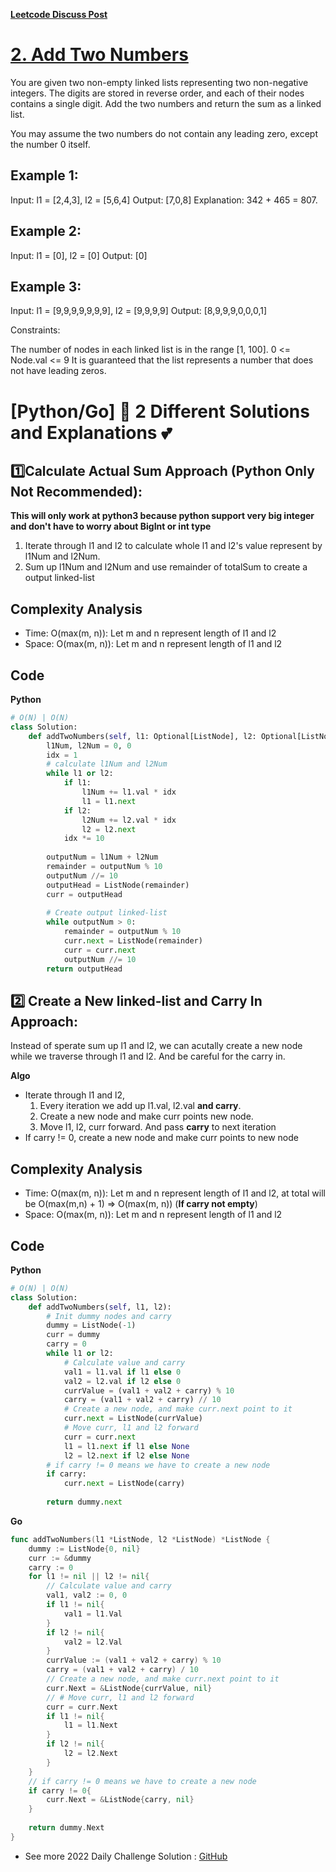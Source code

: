 **[Leetcode Discuss Post](https://leetcode.com/problems/add-two-numbers/discuss/1836297/pythongo-2-different-solutions-and-explanations)**
# [2. Add Two Numbers](https://leetcode.com/problems/add-two-numbers/)

You are given two non-empty linked lists representing two non-negative integers. The digits are stored in reverse order, and each of their nodes contains a single digit. Add the two numbers and return the sum as a linked list.

You may assume the two numbers do not contain any leading zero, except the number 0 itself.

 

## Example 1:


Input: l1 = [2,4,3], l2 = [5,6,4]
Output: [7,0,8]
Explanation: 342 + 465 = 807.
## Example 2:

Input: l1 = [0], l2 = [0]
Output: [0]
## Example 3:

Input: l1 = [9,9,9,9,9,9,9], l2 = [9,9,9,9]
Output: [8,9,9,9,0,0,0,1]
 

Constraints:

The number of nodes in each linked list is in the range [1, 100].
0 <= Node.val <= 9
It is guaranteed that the list represents a number that does not have leading zeros.

# [Python/Go] 🌟 2 Different Solutions and Explanations 💕

## 1️⃣Calculate Actual Sum Approach (Python Only Not Recommended):
**This will only work at python3 because python support very big integer and don't have to worry about BigInt or int type**

1. Iterate through l1 and l2 to calculate whole l1 and l2's value represent by l1Num and l2Num.
2. Sum up l1Num and l2Num and use remainder of totalSum to create a output linked-list

## Complexity Analysis
* Time: O(max(m, n)): Let m and n represent length of l1 and l2
* Space: O(max(m, n)): Let m and n represent length of l1 and l2
## Code
**Python**
```python
# O(N) | O(N)
class Solution:
    def addTwoNumbers(self, l1: Optional[ListNode], l2: Optional[ListNode]) -> Optional[ListNode]:
        l1Num, l2Num = 0, 0
        idx = 1
        # calculate l1Num and l2Num
        while l1 or l2:
            if l1:
                l1Num += l1.val * idx
                l1 = l1.next
            if l2:
                l2Num += l2.val * idx
                l2 = l2.next
            idx *= 10
            
        outputNum = l1Num + l2Num
        remainder = outputNum % 10
        outputNum //= 10
        outputHead = ListNode(remainder)
        curr = outputHead
        
        # Create output linked-list
        while outputNum > 0:
            remainder = outputNum % 10
            curr.next = ListNode(remainder)
            curr = curr.next
            outputNum //= 10
        return outputHead
```

## 2️⃣ Create a New linked-list and Carry In Approach:
Instead of sperate sum up l1 and l2, we can acutally create a new node while we traverse through l1 and l2. And be careful for the carry in.

**Algo**

* Iterate through l1 and l2,
	1. Every iteration we add up l1.val, l2.val **and carry**. 
	2. Create a new node and make curr points new node.
	3. Move l1, l2, curr forward. And pass **carry** to next iteration
* If carry != 0, create a new node and make curr points to new node

## Complexity Analysis
* Time: O(max(m, n)): Let m and n represent length of l1 and l2, at total will be O(max(m,n) + 1) => O(max(m, n)) (**If carry not empty**)
* Space: O(max(m, n)): Let m and n represent length of l1 and l2
## Code
**Python**
```python
# O(N) | O(N)
class Solution:
    def addTwoNumbers(self, l1, l2):
        # Init dummy nodes and carry
        dummy = ListNode(-1)
        curr = dummy
        carry = 0
        while l1 or l2:
            # Calculate value and carry
            val1 = l1.val if l1 else 0
            val2 = l2.val if l2 else 0
            currValue = (val1 + val2 + carry) % 10
            carry = (val1 + val2 + carry) // 10
            # Create a new node, and make curr.next point to it
            curr.next = ListNode(currValue)
            # Move curr, l1 and l2 forward
            curr = curr.next
            l1 = l1.next if l1 else None
            l2 = l2.next if l2 else None
        # if carry != 0 means we have to create a new node
        if carry:
            curr.next = ListNode(carry)
            
        return dummy.next
```
**Go**
```go
func addTwoNumbers(l1 *ListNode, l2 *ListNode) *ListNode {
    dummy := ListNode{0, nil}
    curr := &dummy
    carry := 0
    for l1 != nil || l2 != nil{
        // Calculate value and carry
        val1, val2 := 0, 0
        if l1 != nil{
            val1 = l1.Val
        }
        if l2 != nil{
            val2 = l2.Val
        }
        currValue := (val1 + val2 + carry) % 10
        carry = (val1 + val2 + carry) / 10
        // Create a new node, and make curr.next point to it
        curr.Next = &ListNode{currValue, nil}
        // # Move curr, l1 and l2 forward
        curr = curr.Next
        if l1 != nil{
            l1 = l1.Next
        }
        if l2 != nil{
            l2 = l2.Next
        }  
    }
    // if carry != 0 means we have to create a new node
    if carry != 0{
        curr.Next = &ListNode{carry, nil}
    }
    
    return dummy.Next
}
```

* See more 2022 Daily Challenge Solution : [GitHub](https://github.com/gcobs0834/2022-Daily-LeetCoding-Challenge-python3-)
